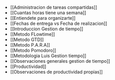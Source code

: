 - [[Administracion de tareas compartidas]]
- [[Cuantas horas tiene una semana]]
- [[Entiendete para organizarte]]
- [[Fechas de entrega vs Fecha de realizacion]]
- [[Introduccion Gestion de tiempo]]
- [[Metodo FLowtime]]
- [[Metodo GTD]]
- [[Metodo P.A.R.A]]
- [[Metodo Pomodoro]]
- [[Metodologia Luis Gestion tiempo]]
- [[Observaciones generales gestion de tiempo]]
- [[Productividad]]
- [[Observaciones de productividad propias]]